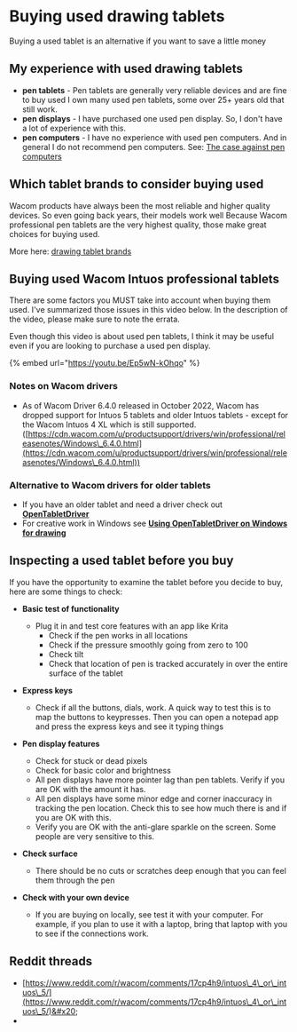 # Buying used drawing tablets

Buying a used tablet is an alternative if you want to save a little money

## My experience with used drawing tablets

* **pen tablets** - Pen tablets are generally very reliable devices and are fine to buy used I own many used pen tablets, some over 25+ years old that still work.
* **pen displays** - I have purchased one used pen display. So, I don't have a lot of experience with this.&#x20;
* **pen computers** - I have no experience with used pen computers. And in general I do not recommend pen computers. See: [The case against pen computers](the-case-against-pen-computers.md)&#x20;

## Which tablet brands to consider buying used

Wacom products have always been the most reliable and higher quality devices. So even going back years, their models work well  Because Wacom professional pen tablets are the very highest quality, those make great choices for buying used.

More here: [drawing tablet brands](../drawing-tablet-brands/) &#x20;

## Buying used Wacom Intuos professional tablets

There are some factors you MUST take into account when buying them used. I've summarized those issues in this video below. In the description of the video, please make sure to note the errata.

Even though this video is about used pen tablets, I think it may be useful even if you are looking to purchase a used pen display.&#x20;

{% embed url="https://youtu.be/Ep5wN-kOhqo" %}

### Notes on Wacom drivers

* As of Wacom Driver 6.4.0 released in October 2022, Wacom has dropped support for Intuos 5 tablets and older Intuos tablets - except for the Wacom Intuos 4 XL which is still supported. ([https://cdn.wacom.com/u/productsupport/drivers/win/professional/releasenotes/Windows\_6.4.0.html](https://cdn.wacom.com/u/productsupport/drivers/win/professional/releasenotes/Windows\_6.4.0.html))

### Alternative to Wacom drivers for older tablets

* If you have an older tablet and need a driver check out [**OpenTabletDriver**](../guides/drivers/opentabletdriver/)&#x20;
* For creative work in Windows see [**Using OpenTabletDriver on Windows for drawing**](../guides/drivers/opentabletdriver/opentabletdriver-windows.md)

## Inspecting a used tablet before you buy

If you have the opportunity to examine the tablet before you decide to buy, here are some things to check:

* **Basic test of functionality**&#x20;
  * Plug it in and test core features with an app like Krita
    * Check if the pen works in all locations
    * Check if the pressure smoothly going from zero to 100
    * Check tilt
    * Check that location of pen is tracked accurately in over the entire surface of the tablet
* **Express keys**
  * Check if all the buttons, dials, work. A quick way to test this is to map the buttons to keypresses. Then you can open a notepad app and press the express keys and see it typing things
* **Pen display features**
  * Check for stuck or dead pixels
  * Check for basic color and brightness
  * All pen displays have more pointer lag than pen tablets. Verify if you are OK with the amount it has.
  * All pen displays have some minor edge and corner inaccuracy in tracking the pen location. Check this to see how much there is and if you are OK with this.
  * Verify you are OK with the anti-glare sparkle on the screen. Some people are very sensitive to this.
* **Check surface**
  * There should be no cuts or scratches deep enough that you can feel them through the pen
*   **Check with your own device**

    * If you are buying on locally, see test it with your computer. For example, if you plan to use it with a laptop, bring that laptop with you to see if the connections work.&#x20;



## Reddit threads

* [https://www.reddit.com/r/wacom/comments/17cp4h9/intuos\_4\_or\_intuos\_5/](https://www.reddit.com/r/wacom/comments/17cp4h9/intuos\_4\_or\_intuos\_5/)&#x20;
*
